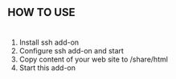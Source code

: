 #
## HOW TO USE
#
1. Install ssh add-on
2. Configure ssh add-on and start
4. Copy content of your web site to /share/html
5. Start this add-on
